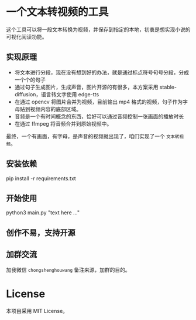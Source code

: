 # 一个文本转视频的工具

这个工具可以将一段文本转换为视频，并保存到指定的本地，初衷是想实现小说的可视化阅读功能。

## 实现原理

- 将文本进行分段，现在没有想到好的办法，就是通过标点符号句号分段，分成一个个的句子
- 通过句子生成图片，生成声音，图片开源的有很多，本方案采用 stable-diffusion，语言转文字使用 edge-tts
- 在通过 opencv 将图片合并为视频，目前输出 mp4 格式的视频，句子作为字母贴到视频内容的底部区域。
- 音频是一个有时间概念的东西，恰好可以通过音频控制一张画面的播放时长
- 在通过 ffmpeg 将音频合并到原始视频中。

最终，一个有画面，有字母，是声音的视频就出现了，咱们实现了一个 `文本转视频`。

## 安装依赖

pip install -r requirements.txt

## 开始使用

python3 main.py "text here ..."

## 创作不易，支持开源

## 加群交流

加我微信 `chongshenghouwang` 备注来源，加群的目的。

# License

本项目采用 MIT License。
